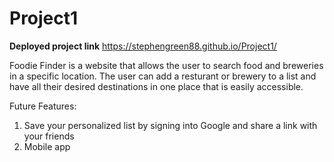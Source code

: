 # Project1

**Deployed project link** https://stephengreen88.github.io/Project1/

Foodie Finder is a website that allows the user to search food and breweries in a specific location. The user can add a resturant or brewery to a list and have all their desired destinations in one place that is easily accessible. 

Future Features: 
1. Save your personalized list by signing into Google and share a link with your friends
2. Mobile app
